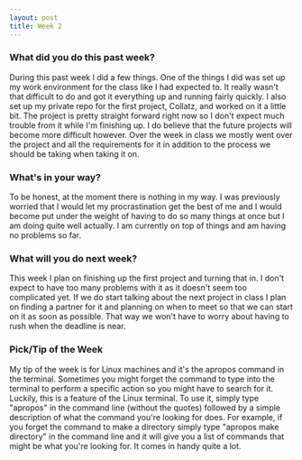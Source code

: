 ```yaml
---
layout: post
title: Week 2
---
```


### What did you do this past week?
During this past week I did a few things. One of the things I did was set up my work environment for the class like I had expected to. It really wasn't that difficult to do and got it everything up and running fairly quickly. I also set up my private repo for the first project, Collatz, and worked on it a little bit. The project is pretty straight forward right now so I don't expect much trouble from it while I'm finishing up. I do believe that the future projects will become more difficult however. Over the week in class we mostly went over the project and all the requirements for it in addition to the process we should be taking when taking it on.

### What's in your way?
To be honest, at the moment there is nothing in my way. I was previously worried that I would let my procrastination get the best of me and I would become put under the weight of having to do so many things at once but I am doing quite well actually. I am currently on top of things and am having no problems so far.

### What will you do next week?
This week I plan on finishing up the first project and turning that in. I don't expect to have too many problems with it as it doesn't seem too complicated yet. If we do start talking about the next project in class I plan on finding a partner for it and planning on when to meet so that we can start on it as soon as possible. That way we won't have to worry about having to rush when the deadline is near.

### Pick/Tip of the Week
My tip of the week is for Linux machines and it's the apropos command in the terminal. Sometimes you might forget the command to type into the terminal to perform a specific action so you might have to search for it. Luckily, this is a feature of the Linux terminal. To use it, simply type "apropos" in the command line (without the quotes) followed by a simple description of what the command you're looking for does. For example, if you forget the command to make a directory simply type "apropos make directory" in the command line and it will give you a list of commands that might be what you're looking for. It comes in handy quite a lot.
